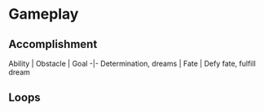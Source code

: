 Gameplay
========

Accomplishment
--------------

Ability | Obstacle | Goal
-|-
Determination, dreams | Fate | Defy fate, fulfill dream

Loops
-----
